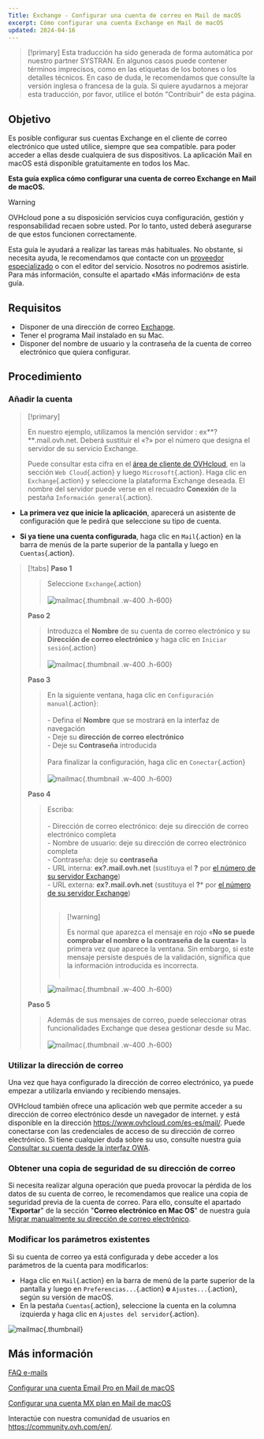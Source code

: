 ```yaml
---
Title: Exchange - Configurar una cuenta de correo en Mail de macOS
excerpt: Cómo configurar una cuenta Exchange en Mail de macOS
updated: 2024-04-16
---
```


<style>
.w-400 {
max-width:400px!importante;
}
.h-600 {
max-height:600px!importante;
}
</style>

> [!primary]
> Esta traducción ha sido generada de forma automática por nuestro partner SYSTRAN. En algunos casos puede contener términos imprecisos, como en las etiquetas de los botones o los detalles técnicos. En caso de duda, le recomendamos que consulte la versión inglesa o francesa de la guía. Si quiere ayudarnos a mejorar esta traducción, por favor, utilice el botón "Contribuir" de esta página.
>

## Objetivo

Es posible configurar sus cuentas Exchange en el cliente de correo electrónico que usted utilice, siempre que sea compatible. para poder acceder a ellas desde cualquiera de sus dispositivos. La aplicación Mail en macOS está disponible gratuitamente en todos los Mac.

**Esta guía explica cómo configurar una cuenta de correo Exchange en Mail de macOS.**

> [!warning]
>
> OVHcloud pone a su disposición servicios cuya configuración, gestión y responsabilidad recaen sobre usted. Por lo tanto, usted deberá asegurarse de que estos funcionen correctamente.
>
> Esta guía le ayudará a realizar las tareas más habituales. No obstante, si necesita ayuda, le recomendamos que contacte con un [proveedor especializado](https://partner.ovhcloud.com/fr/) o con el editor del servicio. Nosotros no podremos asistirle. Para más información, consulte el apartado «Más información» de esta guía.
>

## Requisitos

- Disponer de una dirección de correo [Exchange](links/emails-hosted-exchange/).
- Tener el programa Mail instalado en su Mac.
- Disponer del nombre de usuario y la contraseña de la cuenta de correo electrónico que quiera configurar.

## Procedimiento

### Añadir la cuenta <a name="addaccount"></a>

> [!primary]
>
> En nuestro ejemplo, utilizamos la mención servidor : ex**?**.mail.ovh.net. Deberá sustituir el «?» por el número que designa el servidor de su servicio Exchange.
>
> Puede consultar esta cifra en el [área de cliente de OVHcloud](links/manager/), en la sección `Web Cloud`{.action} y luego `Microsoft`{.action}.
> Haga clic en `Exchange`{.action} y seleccione la plataforma Exchange deseada. El nombre del servidor puede verse en el recuadro **Conexión** de la pestaña `Información general`{.action}.
>

- **La primera vez que inicie la aplicación**, aparecerá un asistente de configuración que le pedirá que seleccione su tipo de cuenta.

- **Si ya tiene una cuenta configurada**, haga clic en `Mail`{.action} en la barra de menús de la parte superior de la pantalla y luego en `Cuentas`{.action}.

> [!tabs]
> **Paso 1**
>> Seleccione `Exchange`{.action}<br><br>
>>![mailmac](images/mail-mac-exchange01.png){.thumbnail .w-400 .h-600}
>>>
> **Paso 2**
>> Introduzca el **Nombre** de su cuenta de correo electrónico y su **Dirección de correo electrónico** y haga clic en `Iniciar sesión`{.action} <br><br>
>>![mailmac](images/mail-mac-exchange02.png){.thumbnail .w-400 .h-600}
>>>
> **Paso 3**
>> En la siguiente ventana, haga clic en `Configuración manual`{.action}: <br><br>- Defina el **Nombre** que se mostrará en la interfaz de navegación <br>- Deje su **dirección de correo electrónico**<br>- Deje su **Contraseña** introducida <br><br>Para finalizar la configuración, haga clic en `Conectar`{.action} <br><br>
>>![mailmac](images/mail-mac-exchange03.png){.thumbnail .w-400 .h-600}
>>>
> **Paso 4**
>> Escriba: <br><br>- Dirección de correo electrónico: deje su dirección de correo electrónico completa<br>- Nombre de usuario: deje su dirección de correo electrónico completa <br>- Contraseña: deje su **contraseña**<br> - URL interna: **ex?.mail.ovh.net** (sustituya el **?** por [el número de su servidor Exchange](#addaccount))<br>- URL externa: **ex?.mail.ovh.net** (sustituya el **?*** por [el número de su servidor Exchange](#addaccount))<br><br>
>>>
>> > [!warning]
>>>
>> > Es normal que aparezca el mensaje en rojo «**No se puede comprobar el nombre o la contraseña de la cuenta**» la primera vez que aparece la ventana. Sin embargo, si este mensaje persiste después de la validación, significa que la información introducida es incorrecta.<br><br>
>>>
>>![mailmac](images/mail-mac-exchange04.png){.thumbnail .w-400 .h-600}
>>>
> **Paso 5**
>> Además de sus mensajes de correo, puede seleccionar otras funcionalidades Exchange que desea gestionar desde su Mac. <br><br>![mailmac](images/mail-mac-exchange05.png){.thumbnail .w-400 .h-600}

### Utilizar la dirección de correo

Una vez que haya configurado la dirección de correo electrónico, ya puede empezar a utilizarla enviando y recibiendo mensajes.

OVHcloud también ofrece una aplicación web que permite acceder a su dirección de correo electrónico desde un navegador de internet. y está disponible en la dirección <https://www.ovhcloud.com/es-es/mail/>. Puede conectarse con las credenciales de acceso de su dirección de correo electrónico. Si tiene cualquier duda sobre su uso, consulte nuestra guía [Consultar su cuenta desde la interfaz OWA](/pages/web_cloud/email_and_collaborative_solutions/using_the_outlook_web_app_webmail/email_owa).

### Obtener una copia de seguridad de su dirección de correo

Si necesita realizar alguna operación que pueda provocar la pérdida de los datos de su cuenta de correo, le recomendamos que realice una copia de seguridad previa de la cuenta de correo. Para ello, consulte el apartado "**Exportar**" de la sección "**Correo electrónico en Mac OS**" de nuestra guía [Migrar manualmente su dirección de correo electrónico](/pages/web_cloud/email_and_collaborative_solutions/migrating/manual_email_migration#exportar).

### Modificar los parámetros existentes

Si su cuenta de correo ya está configurada y debe acceder a los parámetros de la cuenta para modificarlos:

- Haga clic en `Mail`{.action} en la barra de menú de la parte superior de la pantalla y luego en `Preferencias...`{.action} **o** `Ajustes...`{.action}, según su versión de macOS.
- En la pestaña `Cuentas`{.action}, seleccione la cuenta en la columna izquierda y haga clic en `Ajustes del servidor`{.action}.

![mailmac](images/mail-mac-exchange05.png){.thumbnail}

## Más información

[FAQ e-mails](/pages/web_cloud/email_and_collaborative_solutions/mx_plan/faq-emails)

[Configurar una cuenta Email Pro en Mail de macOS](/pages/web_cloud/email_and_collaborative_solutions/email_pro/how_to_configure_mail_macos)

[Configurar una cuenta MX plan en Mail de macOS](/pages/web_cloud/email_and_collaborative_solutions/mx_plan/how_to_configure_mail_macos)

Interactúe con nuestra comunidad de usuarios en <https://community.ovh.com/en/>.

